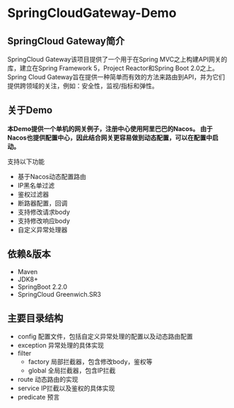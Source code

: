 # SpringCloudGateway-Demo

## SpringCloud Gateway简介
SpringCloud Gateway该项目提供了一个用于在Spring MVC之上构建API网关的库，建立在Spring Framework 5，Project Reactor和Spring Boot 2.0之上。Spring Cloud Gateway旨在提供一种简单而有效的方法来路由到API，并为它们提供跨领域的关注，例如：安全性，监视/指标和弹性。

## 关于Demo
**本Demo提供一个单机的网关例子，注册中心使用阿里巴巴的Nacos。
由于Nacos也提供配置中心，因此结合网关更容易做到动态配置，可以在配置中启动。**

支持以下功能

- 基于Nacos动态配置路由
- IP黑名单过滤
- 鉴权过滤器
- 断路器配置，回调
- 支持修改请求body
- 支持修改响应body
- 自定义异常处理器

## 依赖&版本

- Maven
- JDK8+
- SpringBoot 2.2.0
- SpringCloud Greenwich.SR3

## 主要目录结构


- config 配置文件，包括自定义异常处理的配置以及动态路由配置
- exception
    异常处理的具体实现
- filter
   - factory 局部拦截器，包含修改body，鉴权等
   - global 全局拦截器，包含IP拦截
- route 动态路由的实现
- service IP拦截以及鉴权的具体实现
- predicate 预言